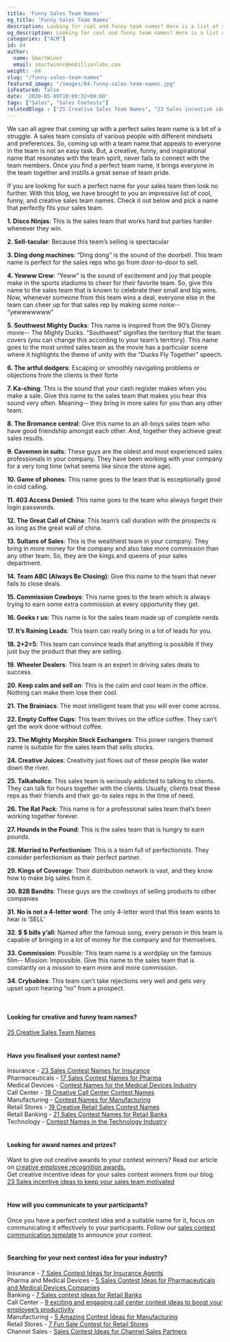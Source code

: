 ```yaml
---
title: 'Funny Sales Team Names'
og_title: 'Funny Sales Team Names'
description: Looking for cool and funny team names? Here is a list of some of the funniest sales team names which will keep your teams motivated and engaged
og_description: Looking for cool and funny team names? Here is a list of some of the funniest sales team names which will keep your teams motivated and engaged
categories: ["ACM"]
id: 84
author:
  name: SmartWinnr
  email: smartwinnr@mobillionlabs.com
weight: -84
slug: "/funny-sales-team-names"
featured_image: "/images/84.funny-sales-team-names.jpg"
isFeatured: false
date: '2020-05-09T10:00:32+08:00'
tags: ["Sales", "Sales Contests"]
relatedBlogs : ["25 Creative Sales Team Names", "23 Sales incentive ideas to keep your sales team motivated", "Top 20 Sales Contest Names", "Games for your Offsite", "5 Sales Contest for Summer"]
---
```


We can all agree that coming up with a perfect sales team name is a bit of a struggle. A sales team consists of various people with different mindsets and preferences. So, coming up with a team name that appeals to everyone in the team is not an easy task. But, a creative, funny, and inspirational name that resonates with the team spirit, never fails to connect with the team members. Once you find a perfect team name, it brings everyone in the team together and instills a great sense of team pride.

If you are looking for such a perfect name for your sales team then look no further. With this blog, we have brought to you an impressive list of cool, funny, and creative sales team names. Check it out below and pick a name that perfectly fits your sales team.

**1. Disco Ninjas**: This is the sales team that works hard but parties harder whenever they win. 

**2. Sell-tacular**: Because this team’s selling is spectacular

**3. Ding dong machines**: “Ding dong” is the sound of the doorbell. This team name is perfect for the sales reps who go from door-to-door to sell.

**4. Yewww Crew**: “Yeww” is the sound of excitement and joy that people make in the sports stadiums to cheer for their favorite team. So, give this name to the sales team that is known to celebrate their small and big wins. Now, whenever someone from this team wins a deal, everyone else in the team can cheer up for that sales rep by making some noise-- “yewwwwwww”

**5. Southwest Mighty Ducks**: This name is inspired from the 90’s Disney movie-- The Mighty Ducks. “Southwest” signifies the territory that the team covers (you can change this according to your team’s territory). This name goes to the most united sales team as the movie has a particular scene where it highlights the theme of unity with the “Ducks Fly Together” speech.

**6. The artful dodgers**: Escaping or smoothly navigating problems or objections from the clients is their forte

**7. Ka-ching**: This is the sound that your cash register makes when you make a sale. Give this name to the sales team that makes you hear this sound very often. Meaning-- they bring in more sales for you than any other team.

**8. The Bromance central**: Give this name to an all-boys sales team who have good friendship amongst each other. And, together they achieve great sales results.

**9. Cavemen in suits**: These guys are the oldest and most experienced sales professionals in your company. They have been working with your company for a very long time (what seems like since the stone age).

**10. Game of phones**: This name goes to the team that is exceptionally good in cold calling.

**11. 403 Access Denied**: This name goes to the team who always forget their login passwords.

**12. The Great Call of China**: This team’s call duration with the prospects is as long as the great wall of china.

**13. Sultans of Sales**: This is the wealthiest team in your company. They bring in more money for the company and also take more commission than any other team. So, they are the kings and queens of your sales department.

**14. Team ABC (Always Be Closing)**: Give this name to the team that never fails to close deals.

**15. Commission Cowboys**: This name goes to the team which is always trying to earn some extra commission at every opportunity they get.

**16. Geeks r us**: This name is for the sales team made up of complete nerds

**17. It’s Raining Leads**: This team can really bring in a lot of leads for you.

**18. 2+2=5**: This team can convince leads that anything is possible if they just buy the product that they are selling.

**19. Wheeler Dealers**: This team is an expert in driving sales deals to success

**20. Keep calm and sell on**: This is the calm and cool team in the office. Nothing can make them lose their cool.

**21. The Brainiacs**: The most intelligent team that you will ever come across.

**22. Empty Coffee Cups**: This team thrives on the office coffee. They can’t get the work done without coffee.

**23. The Mighty Morphin Stock Exchangers**: This power rangers themed name is suitable for the sales team that sells stocks.

**24. Creative Juices**: Creativity just flows out of these people like water down the river. 

**25. Talkaholics**: This sales team is seriously addicted to talking to clients. They can talk for hours together with the clients. Usually, clients treat these reps as their friends and their go-to sales reps in the time of need. 

**26. The Rat Pack**: This name is for a professional sales team that’s been working together forever.

**27. Hounds in the Pound**: This is the sales team that is hungry to earn pounds.

**28. Married to Perfectionism**: This is a team full of perfectionists. They consider perfectionism as their perfect partner.

**29. Kings of Coverage**: Their distribution network is vast, and they know how to make big sales from it.

**30. B2B Bandits**: These guys are the cowboys of selling products to other companies

**31. No is not a 4-letter word**: The only 4-letter word that this team wants to hear is ‘SELL’

**32. $ $ bills y’all**: Named after the famous song, every person in this team is capable of bringing in a lot of money for the company and for themselves.

**33. Commission**: Possible: This team name is a wordplay on the famous film-- Mission: Impossible. Give this name to the sales team that is constantly on a mission to earn more and more commission.

**34. Crybabies**: This team can’t take rejections very well and gets very upset upon hearing “no” from a prospect.

<br>

#### **Looking for creative and funny team names?**

<div class="ml-margin-bottom10"><a href="https://www.smartwinnr.com/post/25-creative-sales-team-names/" target="_blank" class="ml_custom_link">25 Creative Sales Team Names</a></div>

<br>

#### **Have you finalised your contest name?**

<div class="ml-margin-bottom10">Insurance - <a href="https://smartwinnr.com/post/23-sales-contest-names-for-insurance" target="_blank" class="ml_custom_link">23 Sales Contest Names for Insurance</a></div>

<div class="ml-margin-bottom10">Pharmaceuticals - <a href="https://smartwinnr.com/post/17-sales-contest-names-for-pharma/" target="_blank" class="ml_custom_link">17 Sales Contest Names for Pharma</a></div>

<div class="ml-margin-bottom10">Medical Devices - <a href="https://smartwinnr.com/post/contest-names-for-the-medical-devices-industry/" target="_blank" class="ml_custom_link">Contest Names for the Medical Devices Industry</a></div>

<div class="ml-margin-bottom10">Call Center - <a href="https://smartwinnr.com/post/19-creative-call-center-contest-names/" target="_blank" class="ml_custom_link">19 Creative Call Center Contest Names</a></div>

<div class="ml-margin-bottom10">Manufacturing - <a href="https://smartwinnr.com/post/contest-names-for-manufacturing/" target="_blank" class="ml_custom_link">Contest Names for Manufacturing</a></div>

<div class="ml-margin-bottom10">Retail Stores - <a href="https://smartwinnr.com/post/19-creative-retail-sales-contest-names/" target="_blank" class="ml_custom_link">19 Creative Retail Sales Contest Names</a></div>

<div class="ml-margin-bottom10">Retail Banking - <a href="https://smartwinnr.com/post/21-sales-contest-names-for-retail-banks/" target="_blank" class="ml_custom_link">21 Sales Contest Names for Retail Banks</a></div>

<div class="ml-margin-bottom10">Technology - <a href="https://smartwinnr.com/post/contest-names-in-the-technology-industry/" target="_blank" class="ml_custom_link">Contest Names in the Technology Industry</a></div>

<br>

#### **Looking for award names and prizes?**

<div class="ml-margin-bottom10">Want to give out creative awards to your contest winners? Read our article on <a href="https://www.smartwinnr.com/post/creative-employee-recognition-award-names/" target="_blank" class="ml_custom_link">creative employee recognition awards.</a></div>

<div class="ml-margin-bottom10">Get creative incentive ideas for your sales contest winners from our blog: <a href="https://www.smartwinnr.com/post/sales-incentive-ideas-to-keep-your-sales-team-motivated/" target="_blank" class="ml_custom_link">23 Sales incentive ideas to keep your sales team motivated</a></div>

<br>

#### **How will you communicate to your participants?**

<div class="ml-margin-bottom10">Once you have a perfect contest idea and a suitable name for it, focus on communicating it effectively to your participants. Follow our <a href="https://www.smartwinnr.com/post/sales-contest-communication-template/" target="_blank" class="ml_custom_link">sales contest communication template</a> to announce your contest.</div>

<br>

#### **Searching for your next contest idea for your industry?**

<div class="ml-margin-bottom10">Insurance - <a href="https://www.smartwinnr.com/post/sales-contests-for-the-insurance-agents/" target="_blank" class="ml_custom_link">7 Sales Contest Ideas for Insurance Agents</a></div>

<div class="ml-margin-bottom10">Pharma and Medical Devices - <a href="https://www.smartwinnr.com/post/5-sales-contests-for-pharma-and-medical-device-companies/" target="_blank" class="ml_custom_link">5 Sales Contest Ideas for Pharmaceuticals and Medical Devices Companies</a></div>

<div class="ml-margin-bottom10">Banking - <a href="https://www.smartwinnr.com/post/7-sales-contests-for-retail-banks/" target="_blank" class="ml_custom_link">7 Sales contest ideas for Retail Banks</a></div>

<div class="ml-margin-bottom10">Call Center - <a href="https://www.smartwinnr.com/post/9-exciting-and-engaging-call-center-contest-ideas-to-boost-your-employee-productivity/" target="_blank" class="ml_custom_link">9 exciting and engaging call center contest ideas to boost your employee’s productivity</a></div>

<div class="ml-margin-bottom10">Manufacturing - <a href="https://www.smartwinnr.com/post/5-amazing-contest-ideas-for-manufacturing-units/" target="_blank" class="ml_custom_link">5 Amazing Contest Ideas for Manufacturing</a></div>

<div class="ml-margin-bottom10">Retail Stores - <a href="https://www.smartwinnr.com/post/7-fun-sales-contests-for-retail-stores/" target="_blank" class="ml_custom_link">7 Fun Sale Contest for Retail Stores</a></div>

<div class="ml-margin-bottom10">Channel Sales - <a href="https://www.smartwinnr.com/post/sales-contest-ideas-for-channel-sales-partners/" target="_blank" class="ml_custom_link">Sales Contest Ideas for Channel Sales Partners</a></div>